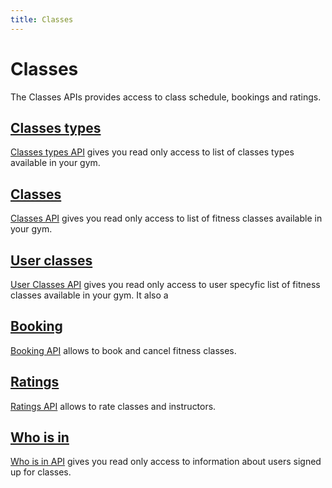 ```yaml
---
title: Classes
---
```


# Classes

The Classes APIs provides access to class schedule, bookings and ratings.


## [Classes types][ClassesTypes]

[Classes types API][ClassesTypes] gives you read only access to list of classes types 
available in your gym.


## [Classes][]

[Classes API][Classes] gives you read only access to list of fitness classes 
available in your gym.


## [User classes][UserClasses]

[User Classes API][UserClasses] gives you read only access to user specyfic list of fitness classes 
available in your gym. It also a


## [Booking][]

[Booking API][Booking] allows to book and cancel fitness classes.


## [Ratings][]

[Ratings API][Ratings] allows to rate classes and instructors.


## [Who is in][WhoIsIn]

[Who is in API][WhoIsIn] gives you read only access to information about users signed up for classes.


[ClassesTypes]: /api/classes/classestypes/
[Classes]: /api/classes/classes/
[UserClasses]: /api/classes/userclasses/
[Booking]: /api/classes/booking/
[Ratings]: /api/classes/ratings/
[WhoIsIn]: /api/classes/whoisin/
